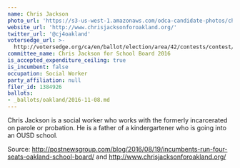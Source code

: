 ```yaml
---
name: Chris Jackson
photo_url: 'https://s3-us-west-1.amazonaws.com/odca-candidate-photos/chris-jackson.png'
website_url: 'http://www.chrisjacksonforoakland.org/'
twitter_url: '@cj4oakland'
votersedge_url: >-
  http://votersedge.org/ca/en/ballot/election/area/42/contests/contest/13219/candidate/130704?&county=Alameda%20County&election_authority_id=1
committee_name: Chris Jackson for School Board 2016
is_accepted_expenditure_ceiling: true
is_incumbent: false
occupation: Social Worker
party_affiliation: null
filer_id: 1384926
ballots:
- _ballots/oakland/2016-11-08.md
---
```

Chris Jackson is a social worker who works with the formerly incarcerated on parole or probation. He is a father of a kindergartener who is going into an OUSD school. 

Source: http://postnewsgroup.com/blog/2016/08/19/incumbents-run-four-seats-oakland-school-board/ and http://www.chrisjacksonforoakland.org/
